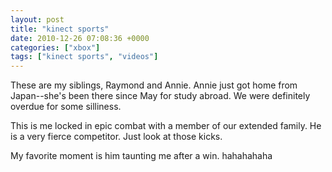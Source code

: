 ```yaml
---
layout: post
title: "kinect sports"
date: 2010-12-26 07:08:36 +0000
categories: ["xbox"]
tags: ["kinect sports", "videos"]
---
```


These are my siblings, Raymond and Annie. Annie just got home from Japan--she's been there since May for study abroad. We were definitely overdue for some silliness.

This is me locked in epic combat with a member of our extended family. He is a very fierce competitor. Just look at those kicks.

My favorite moment is him taunting me after a win. hahahahaha